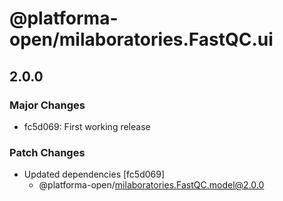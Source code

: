 # @platforma-open/milaboratories.FastQC.ui

## 2.0.0

### Major Changes

- fc5d069: First working release

### Patch Changes

- Updated dependencies [fc5d069]
  - @platforma-open/milaboratories.FastQC.model@2.0.0
